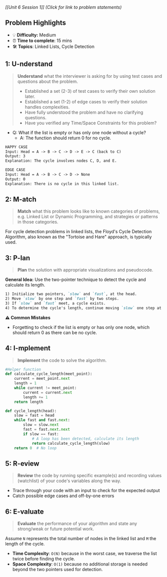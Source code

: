 *[[Unit 6 Session 1]] (Click for link to problem statements)*

## Problem Highlights

* 💡 **Difficulty:** Medium
* ⏰ **Time to complete**: 15 mins
* 🛠️ **Topics**: Linked Lists, Cycle Detection
    
## 1: U-nderstand
 
> **Understand** what the interviewer is asking for by using test cases and questions about the problem.
> - Established a set (2-3) of test cases to verify their own solution later.
> - Established a set (1-2) of edge cases to verify their solution handles complexities.
> - Have fully understood the problem and have no clarifying questions.
> - Have you verified any Time/Space Constraints for this problem?

- Q: What if the list is empty or has only one node without a cycle?
    - A: The function should return 0 for no cycle.

```markdown
HAPPY CASE
Input: Head = A -> B -> C -> D -> E -> C (back to C)
Output: 3
Explanation: The cycle involves nodes C, D, and E.

EDGE CASE
Input: Head = A -> B -> C -> D -> None
Output: 0
Explanation: There is no cycle in this linked list.
```

## 2: M-atch

> **Match** what this problem looks like to known categories of problems, e.g. Linked List or Dynamic Programming, and strategies or patterns in those categories.

For cycle detection problems in linked lists, the Floyd's Cycle Detection Algorithm, also known as the "Tortoise and Hare" approach, is typically used.

## 3: P-lan

> **Plan** the solution with appropriate visualizations and pseudocode.

**General Idea:** Use the two-pointer technique to detect the cycle and calculate its length.

```markdown
1) Initialize two pointers, `slow` and `fast`, at the head.
2) Move `slow` by one step and `fast` by two steps.
3) If `slow` and `fast` meet, a cycle exists.
4) To determine the cycle's length, continue moving `slow` one step at a time while counting the steps until it meets `fast` again.
```

**⚠️ Common Mistakes**

- Forgetting to check if the list is empty or has only one node, which should return 0 as there can be no cycle.

## 4: I-mplement

> **Implement** the code to solve the algorithm.

```python
#Helper function
def calculate_cycle_length(meet_point):
    current = meet_point.next
    length = 1
    while current != meet_point:
        current = current.next
        length += 1
    return length

def cycle_length(head):
    slow = fast = head
    while fast and fast.next:
        slow = slow.next
        fast = fast.next.next
        if slow == fast:
            # A loop has been detected, calculate its length
            return calculate_cycle_length(slow)
    return 0  # No loop
```
  
## 5: R-eview

> **Review** the code by running specific example(s) and recording values (watchlist) of your code's variables along the way.

- Trace through your code with an input to check for the expected output
- Catch possible edge cases and off-by-one errors

## 6: E-valuate

> **Evaluate** the performance of your algorithm and state any strong/weak or future potential work.

Assume `N` represents the total number of nodes in the linked list and `M` the length of the cycle.

* **Time Complexity**: `O(N)` because in the worst case, we traverse the list twice before finding the cycle.
* **Space Complexity**: `O(1)` because no additional storage is needed beyond the two pointers used for detection.
